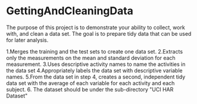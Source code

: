 GettingAndCleaningData
======================
The purpose of this project is to demonstrate your ability to collect, work with, and clean a data set. The goal is to prepare tidy data that can be used for later analysis.

 1.Merges the training and the test sets to create one data set.
 2.Extracts only the measurements on the mean and standard deviation for each measurement.
 3.Uses descriptive activity names to name the activities in the data set
 4.Appropriately labels the data set with descriptive variable names.
 5.From the data set in step 4, creates a second, independent tidy data set with the
   average of each variable for each activity and each subject.
 6. The dataset should be under the sub-directory "UCI HAR Dataset"
